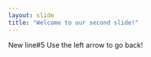 ```yaml
---
layout: slide
title: "Welcome to our second slide!"
---
```

New line#5
Use the left arrow to go back!
